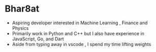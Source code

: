 # Bhar8at
- Aspiring developer interested in Machine Learning , Finance and Physics
- Primarily work in Python and C++ but I also have experience in JavaScript, Go, and Dart
- Aside from typing away in vscode , I spend my time lifting weights
